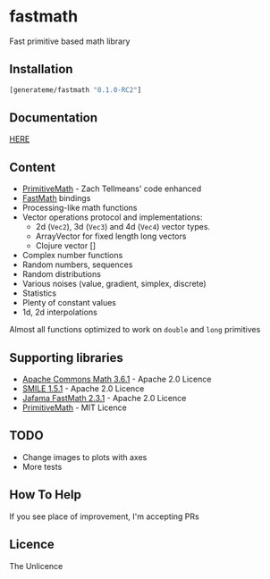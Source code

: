 # fastmath

Fast primitive based math library

## Installation

```clojure
[generateme/fastmath "0.1.0-RC2"]
```

## Documentation

[HERE](https://generateme.github.io/fastmath/index.html)

## Content

* [PrimitiveMath](https://github.com/ztellman/primitive-math) - Zach Tellmeans' code enhanced
* [FastMath](https://github.com/jeffhain/jafama) bindings
* Processing-like math functions
* Vector operations protocol and implementations:
  * 2d (`Vec2`), 3d (`Vec3`) and 4d (`Vec4`) vector types.
  * ArrayVector for fixed length long vectors
  * Clojure vector []
* Complex number functions
* Random numbers, sequences
* Random distributions
* Various noises (value, gradient, simplex, discrete)
* Statistics
* Plenty of constant values
* 1d, 2d interpolations

Almost all functions optimized to work on `double` and `long` primitives

## Supporting libraries

* [Apache Commons Math 3.6.1](http://commons.apache.org/proper/commons-math/index.html) - Apache 2.0 Licence
* [SMILE 1.5.1](http://haifengl.github.io/smile/) - Apache 2.0 Licence
* [Jafama FastMath 2.3.1](https://github.com/jeffhain/jafama) - Apache 2.0 Licence
* [PrimitiveMath](https://github.com/ztellman/primitive-math) - MIT Licence

## TODO

* Change images to plots with axes
* More tests

## How To Help

If you see place of improvement, I'm accepting PRs

## Licence

The Unlicence


